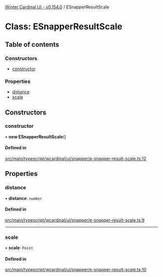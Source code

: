 [Winter Cardinal UI - v0.154.0](../index.md) / ESnapperResultScale

# Class: ESnapperResultScale

## Table of contents

### Constructors

- [constructor](ESnapperResultScale.md#constructor)

### Properties

- [distance](ESnapperResultScale.md#distance)
- [scale](ESnapperResultScale.md#scale)

## Constructors

### constructor

• **new ESnapperResultScale**()

#### Defined in

[src/main/typescript/wcardinal/ui/snapper/e-snapper-result-scale.ts:12](https://github.com/winter-cardinal/winter-cardinal-ui/blob/v0.154.0/src/main/typescript/wcardinal/ui/snapper/e-snapper-result-scale.ts#L12)

## Properties

### distance

• **distance**: `number`

#### Defined in

[src/main/typescript/wcardinal/ui/snapper/e-snapper-result-scale.ts:9](https://github.com/winter-cardinal/winter-cardinal-ui/blob/v0.154.0/src/main/typescript/wcardinal/ui/snapper/e-snapper-result-scale.ts#L9)

___

### scale

• **scale**: `Point`

#### Defined in

[src/main/typescript/wcardinal/ui/snapper/e-snapper-result-scale.ts:10](https://github.com/winter-cardinal/winter-cardinal-ui/blob/v0.154.0/src/main/typescript/wcardinal/ui/snapper/e-snapper-result-scale.ts#L10)
